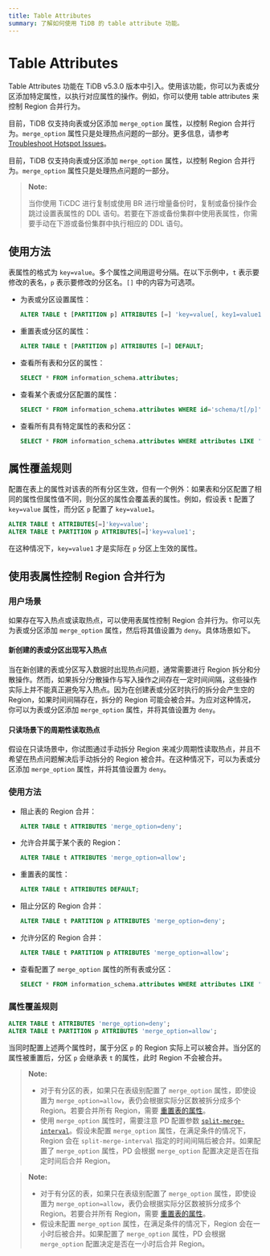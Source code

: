 ```yaml
---
title: Table Attributes
summary: 了解如何使用 TiDB 的 table attribute 功能。
---
```


# Table Attributes

Table Attributes 功能在 TiDB v5.3.0 版本中引入。使用该功能，你可以为表或分区添加特定属性，以执行对应属性的操作。例如，你可以使用 table attributes 来控制 Region 合并行为。

<CustomContent platform="tidb">

目前，TiDB 仅支持向表或分区添加 `merge_option` 属性，以控制 Region 合并行为。`merge_option` 属性只是处理热点问题的一部分。更多信息，请参考 [Troubleshoot Hotspot Issues](/troubleshoot-hot-spot-issues.md)。

</CustomContent>

<CustomContent platform="tidb-cloud">

目前，TiDB 仅支持向表或分区添加 `merge_option` 属性，以控制 Region 合并行为。`merge_option` 属性只是处理热点问题的一部分。

</CustomContent>

> **Note:**
>
> 当你使用 TiCDC 进行复制或使用 BR 进行增量备份时，复制或备份操作会跳过设置表属性的 DDL 语句。若要在下游或备份集群中使用表属性，你需要手动在下游或备份集群中执行相应的 DDL 语句。

## 使用方法

表属性的格式为 `key=value`。多个属性之间用逗号分隔。在以下示例中，`t` 表示要修改的表名，`p` 表示要修改的分区名。`[]` 中的内容为可选项。

+ 为表或分区设置属性：

    ```sql
    ALTER TABLE t [PARTITION p] ATTRIBUTES [=] 'key=value[, key1=value1...]';
    ```

+ 重置表或分区的属性：

    ```sql
    ALTER TABLE t [PARTITION p] ATTRIBUTES [=] DEFAULT;
    ```

+ 查看所有表和分区的属性：

    ```sql
    SELECT * FROM information_schema.attributes;
    ```

+ 查看某个表或分区配置的属性：

    ```sql
    SELECT * FROM information_schema.attributes WHERE id='schema/t[/p]';
    ```

+ 查看所有具有特定属性的表和分区：

    ```sql
    SELECT * FROM information_schema.attributes WHERE attributes LIKE '%key%';
    ```

## 属性覆盖规则

配置在表上的属性对该表的所有分区生效，但有一个例外：如果表和分区配置了相同的属性但属性值不同，则分区的属性会覆盖表的属性。例如，假设表 `t` 配置了 `key=value` 属性，而分区 `p` 配置了 `key=value1`。

```sql
ALTER TABLE t ATTRIBUTES[=]'key=value';
ALTER TABLE t PARTITION p ATTRIBUTES[=]'key=value1';
```

在这种情况下，`key=value1` 才是实际在 `p` 分区上生效的属性。

## 使用表属性控制 Region 合并行为

### 用户场景

如果存在写入热点或读取热点，可以使用表属性控制 Region 合并行为。你可以先为表或分区添加 `merge_option` 属性，然后将其值设置为 `deny`。具体场景如下。

#### 新创建的表或分区出现写入热点

当在新创建的表或分区写入数据时出现热点问题，通常需要进行 Region 拆分和分散操作。然而，如果拆分/分散操作与写入操作之间存在一定时间间隔，这些操作实际上并不能真正避免写入热点。因为在创建表或分区时执行的拆分会产生空的 Region，如果时间间隔存在，拆分的 Region 可能会被合并。为应对这种情况，你可以为表或分区添加 `merge_option` 属性，并将其值设置为 `deny`。

#### 只读场景下的周期性读取热点

假设在只读场景中，你试图通过手动拆分 Region 来减少周期性读取热点，并且不希望在热点问题解决后手动拆分的 Region 被合并。在这种情况下，可以为表或分区添加 `merge_option` 属性，并将其值设置为 `deny`。

### 使用方法

+ 阻止表的 Region 合并：

    ```sql
    ALTER TABLE t ATTRIBUTES 'merge_option=deny';
    ```

+ 允许合并属于某个表的 Region：

    ```sql
    ALTER TABLE t ATTRIBUTES 'merge_option=allow';
    ```

+ 重置表的属性：

    ```sql
    ALTER TABLE t ATTRIBUTES DEFAULT;
    ```

+ 阻止分区的 Region 合并：

    ```sql
    ALTER TABLE t PARTITION p ATTRIBUTES 'merge_option=deny';
    ```

+ 允许分区的 Region 合并：

    ```sql
    ALTER TABLE t PARTITION p ATTRIBUTES 'merge_option=allow';
    ```

+ 查看配置了 `merge_option` 属性的所有表或分区：

    ```sql
    SELECT * FROM information_schema.attributes WHERE attributes LIKE '%merge_option%';
    ```

### 属性覆盖规则

```sql
ALTER TABLE t ATTRIBUTES 'merge_option=deny';
ALTER TABLE t PARTITION p ATTRIBUTES 'merge_option=allow';
```

当同时配置上述两个属性时，属于分区 `p` 的 Region 实际上可以被合并。当分区的属性被重置后，分区 `p` 会继承表 `t` 的属性，此时 Region 不会被合并。

<CustomContent platform="tidb">

> **Note:**
>
> - 对于有分区的表，如果只在表级别配置了 `merge_option` 属性，即使设置为 `merge_option=allow`，表仍会根据实际分区数被拆分成多个 Region。若要合并所有 Region，需要 [重置表的属性](#usage)。
> - 使用 `merge_option` 属性时，需要注意 PD 配置参数 [`split-merge-interval`](/pd-configuration-file.md#split-merge-interval)。假设未配置 `merge_option` 属性，在满足条件的情况下，Region 会在 `split-merge-interval` 指定的时间间隔后被合并。如果配置了 `merge_option` 属性，PD 会根据 `merge_option` 配置决定是否在指定时间后合并 Region。

</CustomContent>

<CustomContent platform="tidb-cloud">

> **Note:**
>
> - 对于有分区的表，如果只在表级别配置了 `merge_option` 属性，即使设置为 `merge_option=allow`，表仍会根据实际分区数被拆分成多个 Region。若要合并所有 Region，需要 [重置表的属性](#usage)。
> - 假设未配置 `merge_option` 属性，在满足条件的情况下，Region 会在一小时后被合并。如果配置了 `merge_option` 属性，PD 会根据 `merge_option` 配置决定是否在一小时后合并 Region。

</CustomContent>